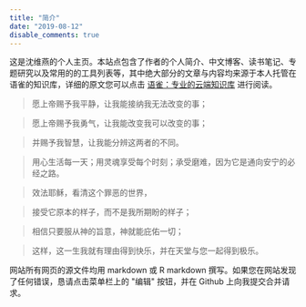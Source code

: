 ```yaml
---
title: "简介"
date: "2019-08-12"
disable_comments: true
---
```


这是沈维燕的个人主页。本站点包含了作者的个人简介、中文博客、读书笔记、专题研究以及常用的的工具列表等，其中绝大部分的文章与内容均来源于本人托管在语雀的知识库，详细的原文您可以点击 [语雀：专业的云端知识库](https://www.yuque.com/shenweiyan) 进行阅读。

> 愿上帝赐予我平静，让我能接纳我无法改变的事；

> 愿上帝赐予我勇气，让我能改变我可以改变的事；

> 并赐予我智慧，让我能分辨这两者的不同。

> 用心生活每一天；用灵魂享受每个时刻；承受磨难，因为它是通向安宁的必经之路。

> 效法耶稣，看清这个罪恶的世界，

> 接受它原本的样子，而不是我所期盼的样子；

> 相信只要服从神的旨意，神就能庇佑一切；

> 这样，这一生我就有理由得到快乐，并在天堂与您一起得到极乐。

网站所有网页的源文件均用 markdown 或 R markdown 撰写。如果您在网站发现了任何错误，恳请点击菜单栏上的 "编辑" 按钮，并在 Github 上向我提交合并请求。
